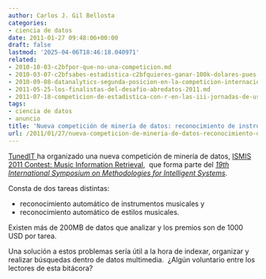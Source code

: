 ```yaml
---
author: Carlos J. Gil Bellosta
categories:
- ciencia de datos
date: 2011-01-27 09:48:06+00:00
draft: false
lastmod: '2025-04-06T18:46:18.040971'
related:
- 2010-10-03-c2bfpor-que-no-una-competicion.md
- 2010-03-07-c2bfsabes-estadistica-c2bfquieres-ganar-100k-dolares-pues-lee.md
- 2010-09-08-datanalytics-segunda-posicion-en-la-competicion-internacional-de-mineria-de-datos.md
- 2011-05-25-los-finalistas-del-desafio-abredatos-2011.md
- 2011-07-18-competicion-de-estadistica-con-r-en-las-iii-jornadas-de-usuarios-de-r.md
tags:
- ciencia de datos
- anuncio
title: 'Nueva competición de minería de datos: reconocimiento de instrumentos musicales'
url: /2011/01/27/nueva-competicion-de-mineria-de-datos-reconocimiento-de-instrumentos-musicales/
---
```


[TunedIT ](http://tunedit.org)ha organizado una nueva competición de minería de datos, [ISMIS 2011 Contest: Music Information Retrieval](http://tunedit.org/challenge/music-retrieval),  que forma parte del _[19th International Symposium on Methodologies for Intelligent Systems](http://ismis2011.ii.pw.edu.pl)_.

Consta de dos tareas distintas:



* reconocimiento automático de instrumentos musicales y
* reconocimiento automático de estilos musicales.

Existen más de 200MB de datos que analizar y los premios son de 1000 USD por tarea.

Una solución a estos problemas sería útil a la hora de indexar, organizar y realizar búsquedas dentro de datos multimedia.  ¿Algún voluntario entre los lectores de esta bitácora?